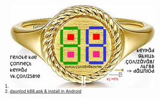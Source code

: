 1. ![k88 keypad in smartring][imez_ring1]
2. [daunlod k88.apk & install in Android][daunlod]

[imez_ring1]: cms/zpg/ring1.png
[daunlod]: daunlod/
